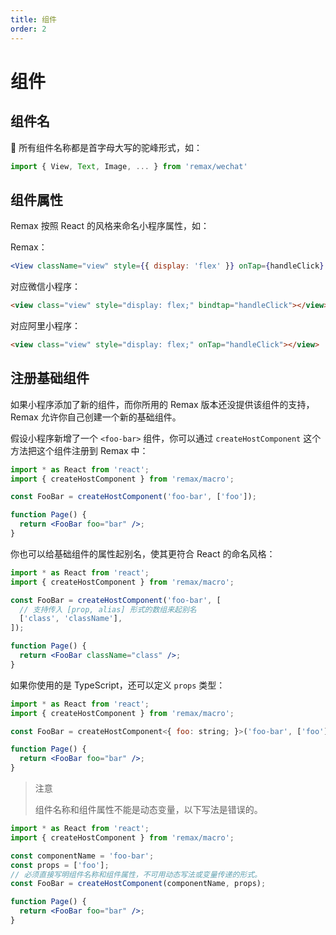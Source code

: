 ```yaml
---
title: 组件
order: 2
---
```


# 组件

## 组件名

 所有组件名称都是首字母大写的驼峰形式，如：

```js
import { View, Text, Image, ... } from 'remax/wechat'
```

## 组件属性

Remax 按照 React 的风格来命名小程序属性，如：

Remax：

```jsx
<View className="view" style={{ display: 'flex' }} onTap={handleClick} />
```

对应微信小程序：

```html
<view class="view" style="display: flex;" bindtap="handleClick"></view>
```

对应阿里小程序：

```html
<view class="view" style="display: flex;" onTap="handleClick"></view>
```

## 注册基础组件

如果小程序添加了新的组件，而你所用的 Remax 版本还没提供该组件的支持，Remax 允许你自己创建一个新的基础组件。

假设小程序新增了一个 `<foo-bar>` 组件，你可以通过 `createHostComponent` 这个方法把这个组件注册到 Remax 中：

```jsx
import * as React from 'react';
import { createHostComponent } from 'remax/macro';

const FooBar = createHostComponent('foo-bar', ['foo']);

function Page() {
  return <FooBar foo="bar" />;
}
```

你也可以给基础组件的属性起别名，使其更符合 React 的命名风格：

```jsx
import * as React from 'react';
import { createHostComponent } from 'remax/macro';

const FooBar = createHostComponent('foo-bar', [
  // 支持传入 [prop, alias] 形式的数组来起别名
  ['class', 'className'],
]);

function Page() {
  return <FooBar className="class" />;
}
```

如果你使用的是 TypeScript，还可以定义 `props` 类型：

```jsx
import * as React from 'react';
import { createHostComponent } from 'remax/macro';

const FooBar = createHostComponent<{ foo: string; }>('foo-bar', ['foo']);

function Page() {
  return <FooBar foo="bar" />;
}
```

> 注意
>
> 组件名称和组件属性不能是动态变量，以下写法是错误的。

```jsx
import * as React from 'react';
import { createHostComponent } from 'remax/macro';

const componentName = 'foo-bar';
const props = ['foo'];
// 必须直接写明组件名称和组件属性，不可用动态写法或变量传递的形式。
const FooBar = createHostComponent(componentName, props);

function Page() {
  return <FooBar foo="bar" />;
}
```
